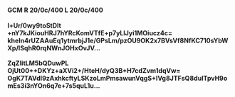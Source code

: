 #### GCM R 20/0c/400 L 20/0c/400
**l+Ur/0wy9toStDlt**<br/>**+nY7kJKiouHRJ7hYRcKomVTfE+p7yLlJyi1MOiucz4c=**<br/>**kheln4rUZAAuEq1ytmrbjJ1e/GPsLm/pzOU9OK2x7BVsVf8NfKC710sYbWXp/lSqhR0rqNWnJOHxOvJV...**<br/><br/>
**ZqZIitLM5bQDuwPL**<br/>**OjUt00++DKYz+aXVi2+/HteH/dyQ3B+H7cdZvm1dqVw=**<br/>**OgK7TAVdI9zAxhkcftyLSKzoLmPmsawunVqgS+IVg8JTFsQ8duITpvH9omEs3i3nYOn6q7e+7s5quL1u...**